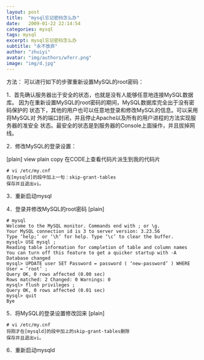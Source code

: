 ```yaml
---
layout: post
title:  "mysql忘记密码怎么办"
date:   2009-01-22 22:14:54
categories: mysql
tags: mysql
excerpt: mysql忘记密码怎么办
subtitle: "永不放弃"
author: "zhuiyi"
avatar: "img/authors/wferr.png"
image: "img/d.jpg"
---
```

方法：
可以进行如下的步骤重新设置MySQL的root密码： 

1．首先确认服务器出于安全的状态，也就是没有人能够任意地连接MySQL数据库。 因为在重新设置MySQL的root密码的期间，MySQL数据库完全出于没有密码保护的 状态下，其他的用户也可以任意地登录和修改MySQL的信息。可以采用将MySQL对 外的端口封闭，并且停止Apache以及所有的用户进程的方法实现服务器的准安全 状态。最安全的状态是到服务器的Console上面操作，并且拔掉网线。 


2．修改MySQL的登录设置： 

[plain] view plain copy
在CODE上查看代码片派生到我的代码片

    # vi /etc/my.cnf   
    在[mysqld]的段中加上一句：skip-grant-tables   
    保存并且退出vi。   


3．重新启动mysql

4．登录并修改MySQL的root密码 
[plain] 

    # mysql   
    Welcome to the MySQL monitor. Commands end with ; or \g.   
    Your MySQL connection id is 3 to server version: 3.23.56   
    Type ‘help;’ or ‘\h’ for help. Type ‘\c’ to clear the buffer.   
    mysql> USE mysql ;   
    Reading table information for completion of table and column names   
    You can turn off this feature to get a quicker startup with -A   
    Database changed   
    mysql> UPDATE user SET Password = password ( ‘new-password’ ) WHERE User = ‘root’ ;   
    Query OK, 0 rows affected (0.00 sec)   
    Rows matched: 2 Changed: 0 Warnings: 0   
    mysql> flush privileges ;   
    Query OK, 0 rows affected (0.01 sec)   
    mysql> quit   
    Bye   


5．将MySQL的登录设置修改回来 
[plain] 

    # vi /etc/my.cnf   
    将刚才在[mysqld]的段中加上的skip-grant-tables删除   
    保存并且退出vi。   


6．重新启动mysqld 
